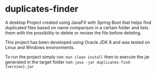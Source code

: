 # duplicates-finder
A desktop Project created using JavaFX with Spring Boot that helps find duplicated files based on name
comparison in a certain folder and lists them with the possibility to delete or review the file before deleting.

This project has been developed using Oracle JDK 8 and was tested on Linux and Windows environments.

To run the project simply run:
  `mvn clean install`
then to execute the jar generated in the target folder run:
  `java -jar duplicates-find-{version}.jar`
  
 
